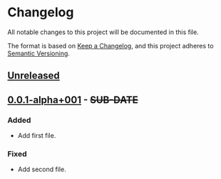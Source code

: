 # Changelog
All notable changes to this project will be documented in this file.

The format is based on [Keep a Changelog](https://keepachangelog.com/en/1.0.0/),
and this project adheres to [Semantic Versioning](https://semver.org/spec/v2.0.0.html).

## [Unreleased]

## [0.0.1-alpha+001] - ~~SUB-DATE~~
### Added
- Add first file.

### Fixed
- Add second file.

[Unreleased]: https://github.com/adamtabrams/change/compare/v0.0.1-alpha+001...HEAD
[0.0.1-alpha+001]: https://github.com/adamtabrams/change/releases/tag/v0.0.1-alpha+001
